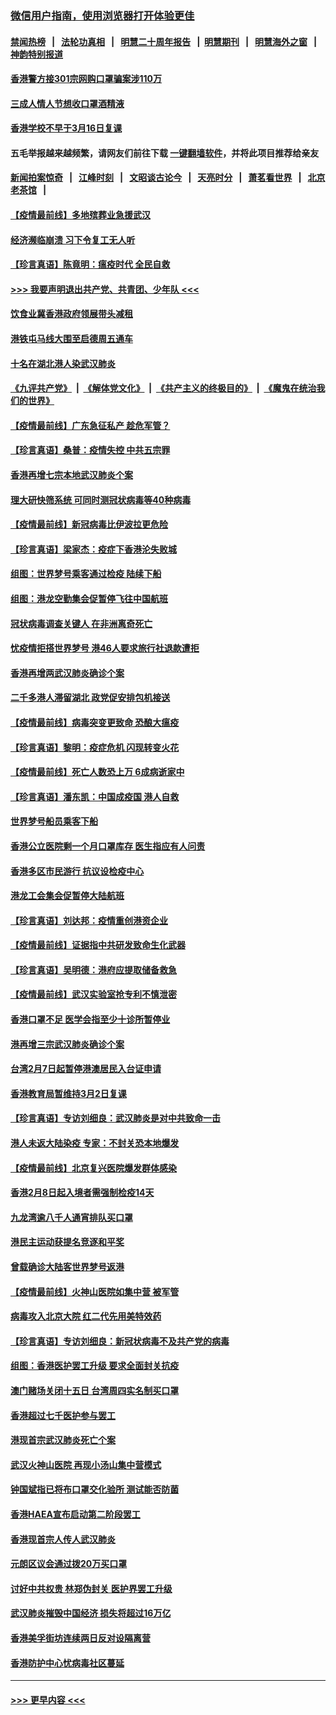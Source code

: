 ### [微信用户指南，使用浏览器打开体验更佳](https://github.com/gfw-breaker/banned-news1/blob/master/indexes/wechat-guide.md?t=0)
#### [禁闻热榜](热点新闻.md?t=0)  &nbsp;&nbsp;|&nbsp;&nbsp; [法轮功真相](https://github.com/gfw-breaker/truth/blob/master/README.md?t=0) &nbsp;&nbsp;|&nbsp;&nbsp; [明慧二十周年报告](https://github.com/gfw-breaker/mh-reports/blob/master/README.md?t=0) &nbsp;&nbsp;|&nbsp;&nbsp;[明慧期刊](https://github.com/gfw-breaker/mh-qikan) &nbsp;&nbsp;|&nbsp;&nbsp; [明慧海外之窗](https://github.com/gfw-breaker/mh-news/blob/master/README.md?t=0) &nbsp;&nbsp;|&nbsp;&nbsp; [神韵特别报道](https://github.com/gfw-breaker/mh-news/blob/master/shenyun.md?t=0)
#### [香港警方接301宗网购口罩骗案涉110万](../pages/nsc415/n11867572.md?t=02141644) 
#### [三成人情人节想收口罩酒精液](../pages/nsc415/n11867523.md?t=02141644) 
#### [香港学校不早于3月16日复课](../pages/nsc415/n11867498.md?t=02141644) 
#### 五毛举报越来越频繁，请网友们前往下载 [一键翻墙软件](https://github.com/gfw-breaker/ssr-accounts)，并将此项目推荐给亲友
#### [新闻拍案惊奇](https://github.com/gfw-breaker/banned-news1/blob/master/pages/link4.md) &nbsp;&nbsp;|&nbsp;&nbsp; [江峰时刻](https://github.com/gfw-breaker/banned-news1/blob/master/pages/link4.md) &nbsp;&nbsp;|&nbsp;&nbsp; [文昭谈古论今](https://github.com/gfw-breaker/banned-news1/blob/master/pages/link4.md) &nbsp;&nbsp;|&nbsp;&nbsp; [天亮时分](https://github.com/gfw-breaker/banned-news1/blob/master/pages/link4.md) &nbsp;&nbsp;|&nbsp;&nbsp; [萧茗看世界](https://github.com/gfw-breaker/banned-news1/blob/master/pages/link4.md) &nbsp;&nbsp;|&nbsp;&nbsp; [北京老茶馆](https://github.com/gfw-breaker/banned-news1/blob/master/pages/link4.md) &nbsp;&nbsp;|&nbsp;&nbsp; 
#### [【疫情最前线】多地殡葬业急援武汉](../pages/nsc415/n11866914.md?t=02141644) 
#### [经济濒临崩溃 习下令复工无人听](../pages/nsc415/n11867269.md?t=02141644) 
#### [【珍言真语】陈竟明：瘟疫时代 全民自救](../pages/nsc415/n11866765.md?t=02141644) 
#### [>>> 我要声明退出共产党、共青团、少年队 <<<](https://github.com/begood0513/goodnews/blob/master/quit/letter.md) 
#### [饮食业冀香港政府领展带头减租](../pages/nsc415/n11864876.md?t=02141644) 
#### [港铁屯马线大围至启德周五通车](../pages/nsc415/n11864842.md?t=02141644) 
#### [十名在湖北港人染武汉肺炎](../pages/nsc415/n11864807.md?t=02141644) 
#### [《九评共产党》](https://github.com/begood0513/9ping.md/blob/master/README.md) &nbsp;|&nbsp; [《解体党文化》](../../../../jtdwh.md/blob/master/README.md)  &nbsp;|&nbsp; [《共产主义的终极目的》](../../../../gczydzjmd.md/blob/master/README.md) &nbsp;|&nbsp; [《魔鬼在统治我们的世界》](../../../../mgztzwmdsj.md/blob/master/README.md) 
#### [【疫情最前线】广东急征私产 趁危军管？](../pages/nsc415/n11864205.md?t=02141644) 
#### [【珍言真语】桑普：疫情失控 中共五宗罪](../pages/nsc415/n11864157.md?t=02141644) 
#### [香港再增七宗本地武汉肺炎个案](../pages/nsc415/n11862405.md?t=02141644) 
#### [理大研快筛系统 可同时测冠状病毒等40种病毒](../pages/nsc415/n11862376.md?t=02141644) 
#### [【疫情最前线】新冠病毒比伊波拉更危险](../pages/nsc415/n11862199.md?t=02141644) 
#### [【珍言真语】梁家杰：疫症下香港沦失败城](../pages/nsc415/n11861588.md?t=02141644) 
#### [组图：世界梦号乘客通过检疫 陆续下船](../pages/nsc415/n11858302.md?t=02141644) 
#### [组图：港龙空勤集会促暂停飞往中国航班](../pages/nsc415/n11858190.md?t=02141644) 
#### [冠状病毒调查关键人 在非洲离奇死亡](../pages/nsc415/n11859798.md?t=02141644) 
#### [忧疫情拒搭世界梦号 港46人要求旅行社退款遭拒](../pages/nsc415/n11859849.md?t=02141644) 
#### [香港再增两武汉肺炎确诊个案](../pages/nsc415/n11859833.md?t=02141644) 
#### [二千多港人滞留湖北 政党促安排包机接送](../pages/nsc415/n11859831.md?t=02141644) 
#### [【疫情最前线】病毒突变更致命 恐酿大瘟疫](../pages/nsc415/n11859604.md?t=02141644) 
#### [【珍言真语】黎明：疫症危机 闪现转变火花](../pages/nsc415/n11859199.md?t=02141644) 
#### [【疫情最前线】死亡人数恐上万 6成病逝家中](../pages/nsc415/n11856687.md?t=02141644) 
#### [【珍言真语】潘东凯：中国成疫国 港人自救](../pages/nsc415/n11856962.md?t=02141644) 
#### [世界梦号船员乘客下船](../pages/nsc415/n11856883.md?t=02141644) 
#### [香港公立医院剩一个月口罩库存 医生指应有人问责](../pages/nsc415/n11856875.md?t=02141644) 
#### [香港多区市民游行 抗议设检疫中心](../pages/nsc415/n11856866.md?t=02141644) 
#### [港龙工会集会促暂停大陆航班](../pages/nsc415/n11856840.md?t=02141644) 
#### [【珍言真语】刘达邦：疫情重创港资企业](../pages/nsc415/n11854274.md?t=02141644) 
#### [【疫情最前线】证据指中共研发致命生化武器](../pages/nsc415/n11853087.md?t=02141644) 
#### [【珍言真语】吴明德：港府应提取储备救急](../pages/nsc415/n11852734.md?t=02141644) 
#### [【疫情最前线】武汉实验室抢专利不慎泄密](../pages/nsc415/n11850310.md?t=02141644) 
#### [香港口罩不足 医学会指至少十诊所暂停业](../pages/nsc415/n11850301.md?t=02141644) 
#### [港再增三宗武汉肺炎确诊个案](../pages/nsc415/n11850328.md?t=02141644) 
#### [台湾2月7日起暂停港澳居民入台证申请](../pages/nsc415/n11850304.md?t=02141644) 
#### [香港教育局暂维持3月2日复课](../pages/nsc415/n11850260.md?t=02141644) 
#### [【珍言真语】专访刘细良：武汉肺炎是对中共致命一击](../pages/nsc415/n11849934.md?t=02141644) 
#### [港人未返大陆染疫 专家：不封关恐本地爆发](../pages/nsc415/n11848021.md?t=02141644) 
#### [【疫情最前线】北京复兴医院爆发群体感染](../pages/nsc415/n11847626.md?t=02141644) 
#### [香港2月8日起入境者需强制检疫14天](../pages/nsc415/n11847658.md?t=02141644) 
#### [九龙湾逾八千人通宵排队买口罩](../pages/nsc415/n11847647.md?t=02141644) 
#### [港民主运动获提名竞逐和平奖](../pages/nsc415/n11847633.md?t=02141644) 
#### [曾载确诊大陆客世界梦号返港](../pages/nsc415/n11847608.md?t=02141644) 
#### [【疫情最前线】火神山医院如集中营 被军管](../pages/nsc415/n11847524.md?t=02141644) 
#### [病毒攻入北京大院 红二代先用美特效药](../pages/nsc415/n11847427.md?t=02141644) 
#### [【珍言真语】专访刘细良：新冠状病毒不及共产党的病毒](../pages/nsc415/n11847164.md?t=02141644) 
#### [组图：香港医护罢工升级 要求全面封关抗疫](../pages/nsc415/n11844107.md?t=02141644) 
#### [澳门赌场关闭十五日 台湾周四实名制买口罩](../pages/nsc415/n11845083.md?t=02141644) 
#### [香港超过七千医护参与罢工](../pages/nsc415/n11845051.md?t=02141644) 
#### [港现首宗武汉肺炎死亡个案](../pages/nsc415/n11844998.md?t=02141644) 
#### [武汉火神山医院 再现小汤山集中营模式](../pages/nsc415/n11844763.md?t=02141644) 
#### [钟国斌指已将布口罩交化验所 测试能否防菌](../pages/nsc415/n11842783.md?t=02141644) 
#### [香港HAEA宣布启动第二阶段罢工](../pages/nsc415/n11842723.md?t=02141644) 
#### [香港现首宗人传人武汉肺炎](../pages/nsc415/n11842766.md?t=02141644) 
#### [元朗区议会通过拨20万买口罩](../pages/nsc415/n11842754.md?t=02141644) 
#### [讨好中共权贵 林郑伪封关 医护界罢工升级](../pages/nsc415/n11842359.md?t=02141644) 
#### [武汉肺炎摧毁中国经济 损失将超过16万亿](../pages/nsc415/n11839723.md?t=02141644) 
#### [香港美孚街坊连续两日反对设隔离营](../pages/nsc415/n11839962.md?t=02141644) 
#### [香港防护中心忧病毒社区蔓延](../pages/nsc415/n11839933.md?t=02141644) 

----
#### [ >>> 更早内容 <<< ](../indexes/nsc415-earlier.md)
